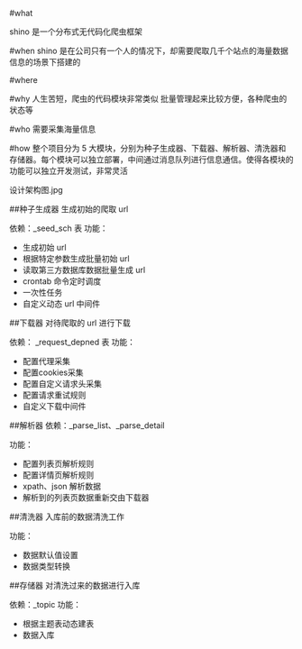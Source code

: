#what

shino 是一个分布式无代码化爬虫框架

#when
shino 是在公司只有一个人的情况下，却需要爬取几千个站点的海量数据信息的场景下搭建的

#where


#why
人生苦短，爬虫的代码模块非常类似
批量管理起来比较方便，各种爬虫的状态等

#who
需要采集海量信息

#how
整个项目分为 5 大模块，分别为种子生成器、下载器、解析器、清洗器和存储器。每个模块可以独立部署，中间通过消息队列进行信息通信。使得各模块的功能可以独立开发测试，非常灵活

设计架构图.jpg

##种子生成器
生成初始的爬取 url

依赖：_seed_sch 表
功能：
- 生成初始 url
- 根据特定参数生成批量初始 url
- 读取第三方数据库数据批量生成 url
- crontab 命令定时调度
- 一次性任务
- 自定义动态 url 中间件

##下载器
对待爬取的 url 进行下载

依赖： _request_depned 表
功能：
- 配置代理采集
- 配置cookies采集
- 配置自定义请求头采集
- 配置请求重试规则
- 自定义下载中间件

##解析器
依赖：_parse_list、_parse_detail

功能：
- 配置列表页解析规则
- 配置详情页解析规则
- xpath、json 解析数据
- 解析到的列表页数据重新交由下载器


##清洗器
入库前的数据清洗工作

功能：
- 数据默认值设置
- 数据类型转换


##存储器
对清洗过来的数据进行入库

依赖：_topic
功能：
- 根据主题表动态建表
- 数据入库





